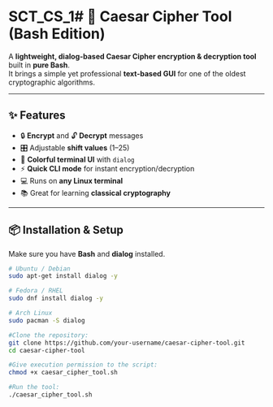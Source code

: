 # SCT_CS_1# 🔐 Caesar Cipher Tool (Bash Edition)

A **lightweight, dialog-based Caesar Cipher encryption & decryption tool** built in **pure Bash**.  
It brings a simple yet professional **text-based GUI** for one of the oldest cryptographic algorithms.

---

## ✨ Features
- 🔒 **Encrypt** and 🔓 **Decrypt** messages  
- 🎛 Adjustable **shift values** (1–25)  
- 🎨 **Colorful terminal UI** with `dialog`  
- ⚡ **Quick CLI mode** for instant encryption/decryption  
- 💻 Runs on **any Linux terminal**  
- 📚 Great for learning **classical cryptography**  

---

## 📦 Installation & Setup
Make sure you have **Bash** and **dialog** installed.  
```bash
# Ubuntu / Debian
sudo apt-get install dialog -y

# Fedora / RHEL
sudo dnf install dialog -y

# Arch Linux
sudo pacman -S dialog

#Clone the repository:
git clone https://github.com/your-username/caesar-cipher-tool.git
cd caesar-cipher-tool

#Give execution permission to the script:
chmod +x caesar_cipher_tool.sh

#Run the tool:
./caesar_cipher_tool.sh
